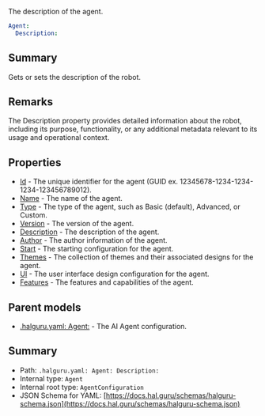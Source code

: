 <!--
title: Description
description: The description of the agent.
version: 1.40.0
generated: true
date: 2025-04-25
node: This file is generated by the command-line program: `halguru manual -c -m`
-->


The description of the agent.

```yaml
Agent:
  Description:
```

## Summary

Gets or sets the description of the robot.

## Remarks

The Description property provides detailed information about the robot, including its purpose, functionality, or any additional metadata relevant to its usage and operational context.

## Properties

* [Id]((halguru)-agent-id.md) - The unique identifier for the agent (GUID ex. 12345678-1234-1234-1234-123456789012).
* [Name]((halguru)-agent-name.md) - The name of the agent.
* [Type]((halguru)-agent-type.md) - The type of the agent, such as Basic (default), Advanced, or Custom.
* [Version]((halguru)-agent-version.md) - The version of the agent.
* [Description]((halguru)-agent-description.md) - The description of the agent.
* [Author]((halguru)-agent-author.md) - The author information of the agent.
* [Start]((halguru)-agent-start.md) - The starting configuration for the agent.
* [Themes]((halguru)-agent-themes.md) - The collection of themes and their associated designs for the agent.
* [UI]((halguru)-agent-ui.md) - The user interface design configuration for the agent.
* [Features]((halguru)-agent-features.md) - The features and capabilities of the agent.

## Parent models

* [.halguru.yaml: Agent:]((halguru)-agent.md) - The AI Agent configuration.

## Summary

* Path: `.halguru.yaml: Agent: Description:`
* Internal type: `Agent`
* Internal root type: `AgentConfiguration`
* JSON Schema for YAML: [https://docs.hal.guru/schemas/halguru-schema.json](https://docs.hal.guru/schemas/halguru-schema.json)
